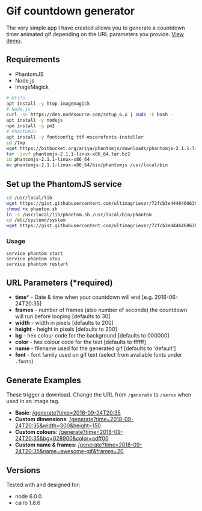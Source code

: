 # Gif countdown generator

The very simple app I have created allows you to generate a countdown timer animated gif depending on the URL parameters you provide. [View demo](https://date-gif.herokuapp.com/).

## Requirements

* PhantomJS
* Node.js
* ImageMagick

```bash
# Utils
apt install -y htop imagemagick
# Node.js
curl -sL https://deb.nodesource.com/setup_6.x | sudo -E bash -
apt install -y nodejs
npm install -g pm2
# PhantomJS
apt install -y fontconfig ttf-mscorefonts-installer 
cd /tmp
wget https://bitbucket.org/ariya/phantomjs/downloads/phantomjs-2.1.1-linux-x86_64.tar.bz2
tar -jxvf phantomjs-2.1.1-linux-x86_64.tar.bz2
cd phantomjs-2.1.1-linux-x86_64
mv phantomjs-2.1.1-linux-x86_64/bin/phantomjs /usr/local/bin
```

## Set up the PhantomJS service

```bash
cd /usr/local/lib
wget https://gist.githubusercontent.com/ultimagriever/72fcb3e4446460638d65aecd2fbee98c/raw/2bce772ec376ad585f19ba7b22f585f9520ed37a/phantom.sh
chmod +x phantom.sh
ln -s /usr/local/lib/phantom.sh /usr/local/bin/phantom
cd /etc/systemd/system
wget https://gist.githubusercontent.com/ultimagriever/72fcb3e4446460638d65aecd2fbee98c/raw/2bce772ec376ad585f19ba7b22f585f9520ed37a/phantom.service
```

### Usage

    service phantom start
    service phantom stop
    service phantom restart

## URL Parameters (*required)

* **time*** - Date &amp; time when your countdown will end [e.g. 2016-06-24T20:35]
* **frames** - number of frames (also number of seconds) the countdown will run before looping [defaults to 30]
* **width** - width in pixels [defaults to 200]
* **height** - height in pixels [defaults to 200]
* **bg** - hex colour code for the background [defaults to 000000]
* **color** - hex colour code for the text [defaults to ffffff]
* **name** - filename used for the generated gif [defaults to 'default']
* **font** - font family used on gif text (select from available fonts under `.fonts`)
            
## Generate Examples

These trigger a download. Change the URL from `/generate` to `/serve` when used in an image tag.

* **Basic**: [/generate?time=2018-09-24T20:35](https://date-gif.herokuapp.com/generate?time=2018-09-24T20:35&name=ex1)
* **Custom dimensions**: [/generate?time=2018-09-24T20:35&width=300&height=150](https://date-gif.herokuapp.com/generate?time=2018-09-24T20:35&width=300&height=150&name=ex2)
* **Custom colours**: [/generate?time=2018-09-24T20:35&bg=028900&color=adff00](https://date-gif.herokuapp.com/generate?time=2018-09-24T20:35&bg=028900&color=adff00&name=ex3)
* **Custom name & frames**: [/generate?time=2018-09-24T20:35&name=awesome-gif&frames=20](https://date-gif.herokuapp.com/generate?time=2018-09-24T20:35&name=awesome-gif&frames=20)

## Versions

Tested with and designed for:

* node 6.0.0
* cairo 1.8.6
